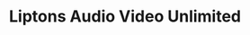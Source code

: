 ---
title: "Liptons Audio Video Unlimited"
url: /newmarket/liptons-audio-video-unlimited/
shop: Elektronik
---